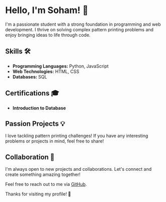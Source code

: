 # Hello, I'm Soham! 👋

I'm a passionate student with a strong foundation in programming and web development. I thrive on solving complex pattern printing problems and enjoy bringing ideas to life through code.

## Skills 🛠️
- **Programming Languages:** Python, JavaScript
- **Web Technologies:** HTML, CSS
- **Databases:** SQL

## Certifications 🎓
- **Introduction to Database**

## Passion Projects 💡
I love tackling pattern printing challenges! If you have any interesting problems or projects in mind, feel free to share!

## Collaboration 🤝
I'm always open to new projects and collaborations. Let's connect and create something amazing together!

Feel free to reach out to me via [GitHub](https://github.com/soham-337).

Thanks for visiting my profile! 🌟
